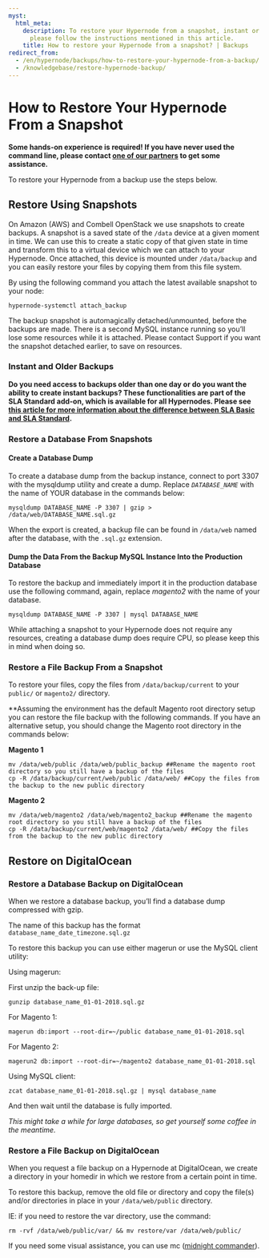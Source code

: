 ```yaml
---
myst:
  html_meta:
    description: To restore your Hypernode from a snapshot, instant or an older backup,
      please follow the instructions mentioned in this article.
    title: How to restore your Hypernode from a snapshot? | Backups
redirect_from:
  - /en/hypernode/backups/how-to-restore-your-hypernode-from-a-backup/
  - /knowledgebase/restore-hypernode-backup/
---
```


<!-- source: https://support.hypernode.com/en/hypernode/backups/how-to-restore-your-hypernode-from-a-backup/ -->

# How to Restore Your Hypernode From a Snapshot

**Some hands-on experience is required! If you have never used the command line, please contact **[**one of our partners**](https://www.hypernode.com/partners/)** to get some assistance.**

To restore your Hypernode from a backup use the steps below.

## Restore Using Snapshots

On Amazon (AWS) and Combell OpenStack we use snapshots to create backups. A snapshot is a saved state of the `/data` device at a given moment in time. We can use this to create a static copy of that given state in time and transform this to a virtual device which we can attach to your Hypernode. Once attached, this device is mounted under `/data/backup` and you can easily restore your files by copying them from this file system.

By using the following command you attach the latest available snapshot to your node:

`hypernode-systemctl attach_backup`

The backup snapshot is automagically detached/unmounted, before the backups are made. There is a second MySQL instance running so you’ll lose some resources while it is attached. Please contact Support if you want the snapshot detached earlier, to save on resources.

### Instant and Older Backups

**Do you need access to backups older than one day or do you want the ability to create instant backups? These functionalities are part of the SLA Standard add-on, which is available for all Hypernodes. Please see [this article for more information about the difference between SLA Basic and SLA Standard](../../hypernode-platform/backups/hypernode-backup-policy.md#sla-standard).**

### Restore a Database From Snapshots

#### Create a Database Dump

To create a database dump from the backup instance, connect to port 3307 with the mysqldump utility and create a dump. Replace *`DATABASE_NAME`* with the name of YOUR database in the commands below:

```nginx
mysqldump DATABASE_NAME -P 3307 | gzip > /data/web/DATABASE_NAME.sql.gz
```

When the export is created, a backup file can be found in `/data/web` named after the database, with the `.sql.gz` extension.

#### Dump the Data From the Backup MySQL Instance Into the Production Database

To restore the backup and immediately import it in the production database use the following command, again, replace *magento2* with the name of your database.

```nginx
mysqldump DATABASE_NAME -P 3307 | mysql DATABASE_NAME
```

While attaching a snapshot to your Hypernode does not require any resources, creating a database dump does require CPU, so please keep this in mind when doing so.

### Restore a File Backup From a Snapshot

To restore your files, copy the files from `/data/backup/current` to your `public/` or `magento2/` directory.

\*\*Assuming the environment has the default Magento root directory setup you can restore the file backup with the following commands. If you have an alternative setup, you should change the Magento root directory in the commands below:

**Magento 1**

```nginx
mv /data/web/public /data/web/public_backup ##Rename the magento root directory so you still have a backup of the files
cp -R /data/backup/current/web/public /data/web/ ##Copy the files from the backup to the new public directory
```

**Magento 2**

```nginx
mv /data/web/magento2 /data/web/magento2_backup ##Rename the magento root directory so you still have a backup of the files
cp -R /data/backup/current/web/magento2 /data/web/ ##Copy the files from the backup to the new public directory
```

## Restore on DigitalOcean

### Restore a Database Backup on DigitalOcean

When we restore a database backup, you’ll find a database dump compressed with gzip.

The name of this backup has the format `database_name_date_timezone.sql.gz`

To restore this backup you can use either magerun or use the MySQL client utility:

Using magerun:

First unzip the back-up file:

```nginx
gunzip database_name_01-01-2018.sql.gz
```

For Magento 1:

```nginx
magerun db:import --root-dir=~/public database_name_01-01-2018.sql
```

For Magento 2:

```nginx
magerun2 db:import --root-dir=~/magento2 database_name_01-01-2018.sql
```

Using MySQL client:

```nginx
zcat database_name_01-01-2018.sql.gz | mysql database_name
```

And then wait until the database is fully imported.

*This might take a while for large databases, so get yourself some coffee in the meantime.*

### Restore a File Backup on DigitalOcean

When you request a file backup on a Hypernode at DigitalOcean, we create a directory in your homedir in which we restore from a certain point in time.

To restore this backup, remove the old file or directory and copy the file(s) and/or directories in place in your `/data/web/public` directory.

IE: if you need to restore the var directory, use the command:

```nginx
rm -rvf /data/web/public/var/ && mv restore/var /data/web/public/
```

If you need some visual assistance, you can use mc ([midnight commander](http://linuxcommand.org/lc3_adv_mc.php)).
